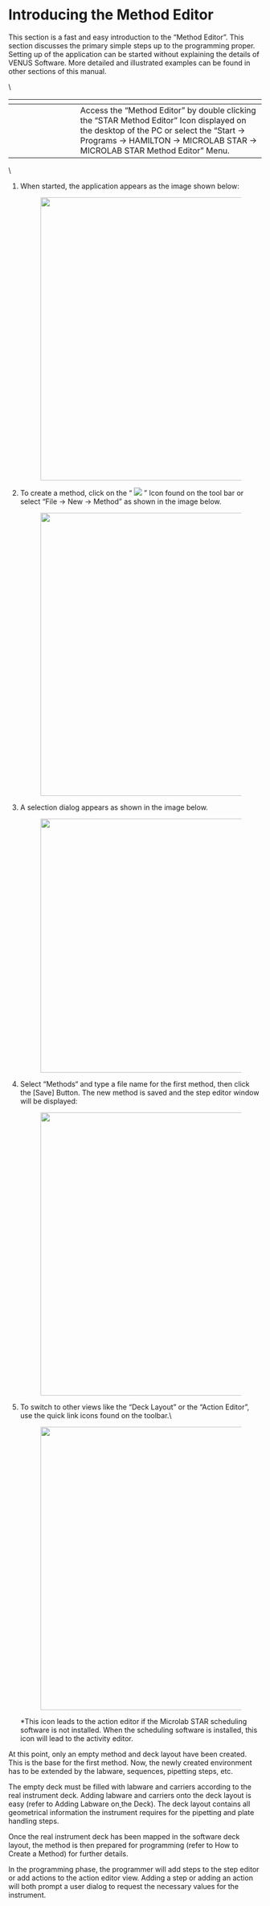 # Introducing the Method Editor

This section is a fast and easy introduction to the “Method Editor”. This section discusses the primary simple steps up to the programming proper. Setting up of the application can be started without explaining the details of VENUS Software. More detailed and illustrated examples can be found in other sections of this manual.

\


<table data-header-hidden><thead><tr><th width="119"></th><th></th></tr></thead><tbody><tr><td><img src="../../.gitbook/manual-images/assets/image (109).png" alt="" data-size="original"></td><td>Access the “Method Editor” by double clicking the “STAR Method Editor” Icon displayed on the desktop of the PC or select the “Start -> Programs -> HAMILTON -> MICROLAB STAR -> MICROLAB STAR Method Editor” Menu.</td></tr></tbody></table>

\


1.  When started, the application appears as the image shown below:

    <figure><img src="../../.gitbook/manual-images/assets/image (111).png" alt="" width="563"><figcaption></figcaption></figure>
2.  To create a method, click on the “ ![](<../../.gitbook/manual-images/assets/image (113).png>) ” Icon found on the tool bar or select “File -> New -> Method” as shown in the image below.

    <figure><img src="../../.gitbook/manual-images/assets/image (112).png" alt="" width="563"><figcaption></figcaption></figure>
3.  A selection dialog appears as shown in the image below.

    <figure><img src="../../.gitbook/manual-images/assets/image (114).png" alt="" width="505"><figcaption></figcaption></figure>
4.  Select “Methods“ and type a file name for the first method, then click the \[Save] Button. The new method is saved and the step editor window will be displayed:

    <figure><img src="../../.gitbook/manual-images/assets/image (115).png" alt="" width="563"><figcaption></figcaption></figure>
5.  To switch to other views like the “Deck Layout” or the “Action Editor”, use the quick link icons found on the toolbar.\


    <figure><img src="../../.gitbook/manual-images/assets/image (116).png" alt="" width="563"><figcaption></figcaption></figure>

    \*This icon leads to the action editor if the Microlab STAR scheduling software is not installed. When the scheduling software is installed, this icon will lead to the activity editor.



At this point, only an empty method and deck layout have been created. This is the base for the first method. Now, the newly created environment has to be extended by the labware, sequences, pipetting steps, etc.

The empty deck must be filled with labware and carriers according to the real instrument deck. Adding labware and carriers onto the deck layout is easy (refer to Adding Labware on[ ](file:///Users/zdmilot/Downloads/VENUS%20four%20Programmers%20Manual-2.html#bookmark157)the Deck). The deck layout contains all geometrical information the instrument requires for the pipetting and plate handling steps.

Once the real instrument deck has been mapped in the software deck layout, the method is then prepared for programming (refer to How to Create a Method) for further details.

In the programming phase, the programmer will add steps to the step editor or add actions to the action editor view. Adding a step or adding an action will both prompt a user dialog to request the necessary values for the instrument.

